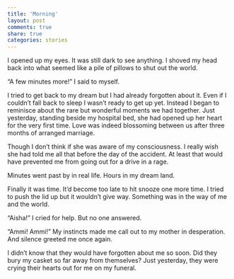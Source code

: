 ```yaml
---
title: 'Morning'
layout: post
comments: true
share: true
categories: stories
---
```

I opened up my eyes. It was still dark to see anything. I shoved my head back into what seemed like a pile of pillows to shut out the world.

“A few minutes more!” I said to myself.

I tried to get back to my dream but I had already forgotten about it. Even if I couldn’t fall back to sleep I wasn’t ready to get up yet. Instead I began to reminisce about the rare but wonderful moments we had together. Just yesterday, standing beside my hospital bed, she had opened up her heart for the very first time. Love was indeed blossoming between us after three months of arranged marriage.

Though I don’t think if she was aware of my consciousness. I really wish she had told me all that before the day of the accident. At least that would have prevented me from going out for a drive in a rage.

Minutes went past by in real life. Hours in my dream land.

Finally it was time. It’d become too late to hit snooze one more time. I tried to push the lid up but it wouldn’t give way. Something was in the way of me and the world.

“Aisha!” I cried for help. But no one answered.

“Ammi! Ammi!” My instincts made me call out to my mother in desperation. And silence greeted me once again.

I didn’t know that they would have forgotten about me so soon. Did they bury my casket so far away from themselves? Just yesterday, they were crying their hearts out for me on my funeral.